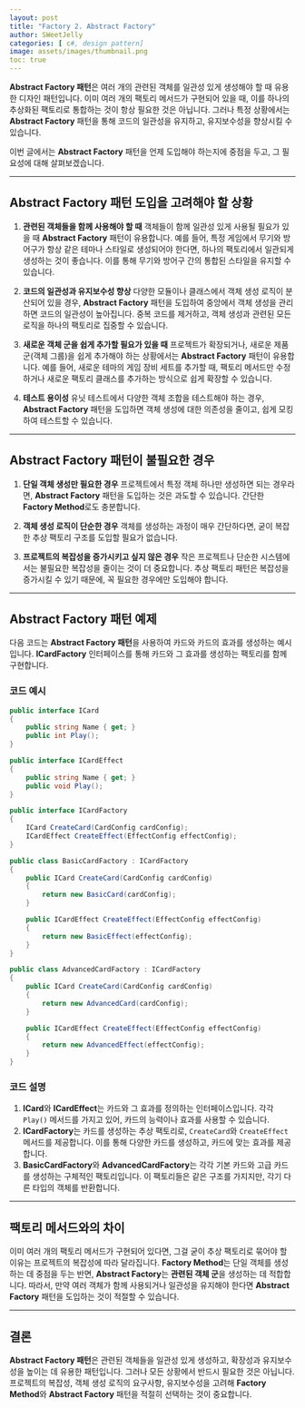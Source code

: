 ```yaml
---
layout: post
title: "Factory 2. Abstract Factory"
author: SWeetJelly
categories: [ c#, design pattern]
image: assets/images/thumbnail.png
toc: true
---
```


**Abstract Factory 패턴**은 여러 개의 관련된 객체를 일관성 있게 생성해야 할 때 유용한 디자인 패턴입니다. 이미 여러 개의 팩토리 메서드가 구현되어 있을 때, 이를 하나의 추상화된 팩토리로 통합하는 것이 항상 필요한 것은 아닙니다. 그러나 특정 상황에서는 **Abstract Factory** 패턴을 통해 코드의 일관성을 유지하고, 유지보수성을 향상시킬 수 있습니다.

이번 글에서는 **Abstract Factory** 패턴을 언제 도입해야 하는지에 중점을 두고, 그 필요성에 대해 살펴보겠습니다.

---

## Abstract Factory 패턴 도입을 고려해야 할 상황

1. **관련된 객체들을 함께 사용해야 할 때**
   객체들이 함께 일관성 있게 사용될 필요가 있을 때 **Abstract Factory** 패턴이 유용합니다. 예를 들어, 특정 게임에서 무기와 방어구가 항상 같은 테마나 스타일로 생성되어야 한다면, 하나의 팩토리에서 일관되게 생성하는 것이 좋습니다. 이를 통해 무기와 방어구 간의 통합된 스타일을 유지할 수 있습니다.

2. **코드의 일관성과 유지보수성 향상**
   다양한 모듈이나 클래스에서 객체 생성 로직이 분산되어 있을 경우, **Abstract Factory** 패턴을 도입하여 중앙에서 객체 생성을 관리하면 코드의 일관성이 높아집니다. 중복 코드를 제거하고, 객체 생성과 관련된 모든 로직을 하나의 팩토리로 집중할 수 있습니다.

3. **새로운 객체 군을 쉽게 추가할 필요가 있을 때**
   프로젝트가 확장되거나, 새로운 제품군(객체 그룹)을 쉽게 추가해야 하는 상황에서는 **Abstract Factory** 패턴이 유용합니다. 예를 들어, 새로운 테마의 게임 장비 세트를 추가할 때, 팩토리 메서드만 수정하거나 새로운 팩토리 클래스를 추가하는 방식으로 쉽게 확장할 수 있습니다.

4. **테스트 용이성**
   유닛 테스트에서 다양한 객체 조합을 테스트해야 하는 경우, **Abstract Factory** 패턴을 도입하면 객체 생성에 대한 의존성을 줄이고, 쉽게 모킹하여 테스트할 수 있습니다.

---

## Abstract Factory 패턴이 불필요한 경우

1. **단일 객체 생성만 필요한 경우**
   프로젝트에서 특정 객체 하나만 생성하면 되는 경우라면, **Abstract Factory** 패턴을 도입하는 것은 과도할 수 있습니다. 간단한 **Factory Method**로도 충분합니다.

2. **객체 생성 로직이 단순한 경우**
   객체를 생성하는 과정이 매우 간단하다면, 굳이 복잡한 추상 팩토리 구조를 도입할 필요가 없습니다.

3. **프로젝트의 복잡성을 증가시키고 싶지 않은 경우**
   작은 프로젝트나 단순한 시스템에서는 불필요한 복잡성을 줄이는 것이 더 중요합니다. 추상 팩토리 패턴은 복잡성을 증가시킬 수 있기 때문에, 꼭 필요한 경우에만 도입해야 합니다.

---

## Abstract Factory 패턴 예제

다음 코드는 **Abstract Factory 패턴**을 사용하여 카드와 카드의 효과를 생성하는 예시입니다. **ICardFactory** 인터페이스를 통해 카드와 그 효과를 생성하는 팩토리를 함께 구현합니다.

### 코드 예시

```csharp
public interface ICard
{
    public string Name { get; }
    public int Play();
}

public interface ICardEffect
{
    public string Name { get; }
    public void Play();
}

public interface ICardFactory
{
    ICard CreateCard(CardConfig cardConfig);
    ICardEffect CreateEffect(EffectConfig effectConfig);
}

public class BasicCardFactory : ICardFactory
{
    public ICard CreateCard(CardConfig cardConfig)
    {
        return new BasicCard(cardConfig);
    }

    public ICardEffect CreateEffect(EffectConfig effectConfig)
    {
        return new BasicEffect(effectConfig);
    }
}

public class AdvancedCardFactory : ICardFactory
{
    public ICard CreateCard(CardConfig cardConfig)
    {
        return new AdvancedCard(cardConfig);
    }

    public ICardEffect CreateEffect(EffectConfig effectConfig)
    {
        return new AdvancedEffect(effectConfig);
    }
}
```

### 코드 설명

1. **ICard**와 **ICardEffect**는 카드와 그 효과를 정의하는 인터페이스입니다. 각각 `Play()` 메서드를 가지고 있어, 카드의 능력이나 효과를 사용할 수 있습니다.
2. **ICardFactory**는 카드를 생성하는 추상 팩토리로, `CreateCard`와 `CreateEffect` 메서드를 제공합니다. 이를 통해 다양한 카드를 생성하고, 카드에 맞는 효과를 제공합니다.
3. **BasicCardFactory**와 **AdvancedCardFactory**는 각각 기본 카드와 고급 카드를 생성하는 구체적인 팩토리입니다. 이 팩토리들은 같은 구조를 가지지만, 각기 다른 타입의 객체를 반환합니다.

---

## 팩토리 메서드와의 차이

이미 여러 개의 팩토리 메서드가 구현되어 있다면, 그걸 굳이 추상 팩토리로 묶어야 할 이유는 프로젝트의 복잡성에 따라 달라집니다. **Factory Method**는 단일 객체를 생성하는 데 중점을 두는 반면, **Abstract Factory**는 **관련된 객체 군**을 생성하는 데 적합합니다. 따라서, 만약 여러 객체가 함께 사용되거나 일관성을 유지해야 한다면 **Abstract Factory** 패턴을 도입하는 것이 적절할 수 있습니다.

---

## 결론

**Abstract Factory 패턴**은 관련된 객체들을 일관성 있게 생성하고, 확장성과 유지보수성을 높이는 데 유용한 패턴입니다. 그러나 모든 상황에서 반드시 필요한 것은 아닙니다. 프로젝트의 복잡성, 객체 생성 로직의 요구사항, 유지보수성을 고려해 **Factory Method**와 **Abstract Factory** 패턴을 적절히 선택하는 것이 중요합니다.
